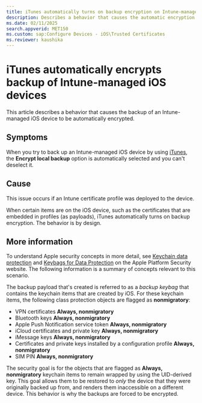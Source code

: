```yaml
---
title: iTunes automatically turns on backup encryption on Intune-managed iOS device
description: Describes a behavior that causes the automatic encryption of a backup of an Intune-managed iOS device if an Intune certificate profile was deployed to the device.
ms.date: 02/11/2025
search.appverid: MET150
ms.custom: sap:Configure Devices - iOS\Trusted Certificates
ms.reviewer: kaushika
---
```

# iTunes automatically encrypts backup of Intune-managed iOS devices

This article describes a behavior that causes the backup of an Intune-managed iOS device to be automatically encrypted.

## Symptoms

When you try to back up an Intune-managed iOS device by using [iTunes](https://support.apple.com/HT203977#computer), the **Encrypt local backup** option is automatically selected and you can't deselect it.

## Cause

This issue occurs if an Intune certificate profile was deployed to the device.

When certain items are on the iOS device, such as the certificates that are embedded in profiles (as payloads), iTunes automatically turns on backup encryption. The behavior is by design.

## More information

To understand Apple security concepts in more detail, see [Keychain data protection](https://support.apple.com/guide/security/keychain-data-protection-secb0694df1a) and [Keybags for Data Protection](https://support.apple.com/guide/security/keybags-for-data-protection-sec6483d5760) on the Apple Platform Security website. The following information is a summary of concepts relevant to this scenario.

The backup payload that's created is referred to as a *backup keybag* that contains the keychain items that are created by iOS. For these keychain items, the following class protection objects are flagged as **nonmigratory**:

- VPN certificates **Always, nonmigratory**
- Bluetooth keys **Always, nonmigratory**
- Apple Push Notification service token **Always, nonmigratory**
- iCloud certificates and private key **Always, nonmigratory**
- iMessage keys **Always, nonmigratory**
- Certificates and private keys installed by a configuration profile **Always, nonmigratory**
- SIM PIN **Always, nonmigratory**

The security goal is for the objects that are flagged as **Always, nonmigratory** keychain items to remain wrapped by using the UID-derived key. This goal allows them to be restored to *only* the device that they were originally backed up from, and renders them inaccessible on a different device. This behavior is why the backups are forced to be encrypted.
